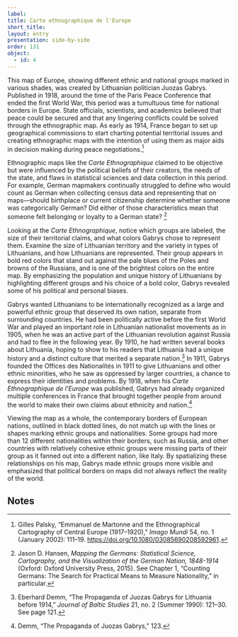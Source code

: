 ```yaml
---
label: 
title: Carte ethnographique de l'Europe
short_title: 
layout: entry
presentation: side-by-side
order: 131
object:
  - id: 4
---
```

This map of Europe, showing different ethnic and national groups marked in various shades, was created by Lithuanian politician Juozas Gabrys. Published in 1918, around the time of the Paris Peace Conference that ended the first World War, this period was a tumultuous time for national borders in Europe. State officials, scientists, and academics believed that peace could be secured and that any lingering conflicts could be solved through the ethnographic map. As early as 1914, France began to set up geographical commissions to start charting potential territorial issues and creating ethnographic maps with the intention of using them as major aids in decision making during peace negotiations.[^1] 

Ethnographic maps like the *Carte Ethnographique* claimed to be objective but were influenced by the political beliefs of their creators, the needs of the state, and flaws in statistical sciences and data collection in this period. For example, German mapmakers continually struggled to define who would count as German when collecting census data and representing that on maps—should birthplace or current citizenship determine whether someone was categorically German? Did either of those characteristics mean that someone felt belonging or loyalty to a German state? [^3]  

Looking at the *Carte Ethnographique*, notice which groups are labeled, the size of their territorial claims, and what colors Gabrys chose to represent them. Examine the size of Lithuanian territory and the variety in types of Lithuanians, and how Lithuanians are represented. Their group appears in bold red colors that stand out against the pale blues of the Poles and browns of the Russians, and is one of the brightest colors on the entire map. By emphasizing the population and unique history of Lithuanians by highlighting different groups and his choice of a bold color, Gabrys revealed some of his political and personal biases.  

Gabrys wanted Lithuanians to be internationally recognized as a large and powerful ethnic group that deserved its own nation, separate from surrounding countries. He had been politically active before the first World War and played an important role in Lithuanian nationalist movements as in 1905, when he was an active part of the Lithuanian revolution against Russia and had to flee in the following year. By 1910, he had written several books about Lithuania, hoping to show to his readers that Lithuania had a unique history and a distinct culture that merited a separate nation.[^4] In 1911, Gabrys founded the Offices des Nationalités in 1911 to give Lithuanians and other ethnic minorities, who he saw as oppressed by larger countries, a chance to express their identities and problems. By 1918, when his *Carte Ethnographique de l’Europe* was published, Gabrys had already organized multiple conferences in France that brought together people from around the world to make their own claims about ethnicity and nation.[^5] 

Viewing the map as a whole, the contemporary borders of European nations, outlined in black dotted lines, do not match up with the lines or shapes marking ethnic groups and nationalities. Some groups had more than 12 different nationalities within their borders, such as Russia, and other countries with relatively cohesive ethnic groups were missing parts of their group as it fanned out into a different nation, like Italy. By spatializing these relationships on his map, Gabrys made ethnic groups more visible and emphasized that political borders on maps did not always reflect the reality of the world.  


## Notes 

[^1]: Gilles Palsky, “Emmanuel de Martonne and the Ethnographical Cartography of Central Europe (1917–1920),” *Imago Mundi* 54, no. 1 (January 2002): 111–19. https://doi.org/10.1080/03085690208592961. 

[^2]: Quoted in Palsky, “Emmanuel de Martonne,” 113.  

[^3]: Jason D. Hansen, *Mapping the Germans: Statistical Science, Cartography, and the Visualization of the German Nation, 1848-1914* (Oxford: Oxford University Press, 2015). See Chapter 1, “Counting Germans: The Search for Practical Means to Measure Nationality,” in particular. 

[^4]: Eberhard Demm, “The Propaganda of Juozas Gabrys for Lithuania before 1914,” *Journal of Baltic Studies* 21, no. 2 (Summer 1990): 121–30. See page 121. 
[^5]:Demm, “The Propaganda of Juozas Gabrys,” 123. 
[^6]: Joshua Hagen, “Mapping the Polish Corridor: Ethnicity, Economics and Geopolitics,” *Imago Mundi* 62, no. 1 (December 4, 2009): 63–82. https://doi.org/10.1080/03085690903319325. 